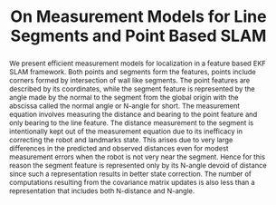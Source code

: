 ---
layout: project-page-new
title: "On Measurement Models for Line Segments and Point Based SLAM"
authors:
  - name: Satish Pedduri
    sup: #
  - name: Gururaj Kosuru
    sup: #
  - name: K Madhava Krishna
    sup: #
  - name: Amit K Pandey∗
    sup: #
affiliations:
  - name: IIIT Hyderabad, India
    link: https://robotics.iiit.ac.in
    sup: #
permalink: /publications/2009/Pedduri_On-Measurement-Models/
abstract: "We present efficient measurement models for localization in a feature based EKF SLAM framework. Both points and segments form the features, points include corners formed by intersection of wall like segments. The point features are described by its coordinates, while the segment
feature is represented by the angle made by the normal to the segment from the global origin with the abscissa called the normal angle or N-angle for short. The measurement equation involves measuring the distance and bearing to the point feature and only bearing to the line feature. The
distance measurement to the segment is intentionally kept out of the measurement equation due to its inefficacy in correcting the robot and landmarks state. This arises due to very large differences in the predicted and observed distances even for modest measurement errors when the robot is not very near the segment. Hence for this reason the segment feature is represented only by its N-angle  devoid of distance since such a representation results in better state correction. The number of computations resulting from the covariance matrix updates is also less than a representation that includes both N-distance and N-angle."
paper: https://robotics.iiit.ac.in/uploads/Main/Publications/2009_5.pdf
# iframe: https://www.youtube.com/embed/jhjskX4FQwA

---